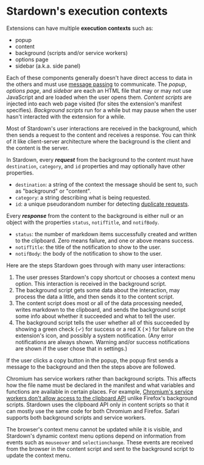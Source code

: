 # Stardown's execution contexts

Extensions can have multiple **execution contexts** such as:

- popup
- content
- background (scripts and/or service workers)
- options page
- sidebar (a.k.a. side panel)

Each of these components generally doesn't have direct access to data in the others and must use [message passing](https://developer.chrome.com/docs/extensions/develop/concepts/messaging) to communicate. The *popup*, *options page*, and *sidebar* are each an HTML file that may or may not use JavaScript and are loaded when the user opens them. *Content scripts* are injected into each web page visited (for sites the extension's manifest specifies). *Background scripts* run for a while but may pause when the user hasn't interacted with the extension for a while.

Most of Stardown's user interactions are received in the background, which then sends a request to the content and receives a response. You can think of it like client-server architecture where the background is the client and the content is the server.

In Stardown, every ***request*** from the background to the content must have `destination`, `category`, and `id` properties and may optionally have other properties.

- `destination`: a string of the context the message should be sent to, such as "background" or "content".
- `category`: a string describing what is being requested.
- `id`: a unique pseudorandom number for detecting [duplicate requests](https://github.com/Stardown-app/Stardown/issues/98).

Every ***response*** from the content to the background is either null or an object with the properties `status`, `notifTitle`, and `notifBody`.

- `status`: the number of markdown items successfully created and written to the clipboard. Zero means failure, and one or above means success.
- `notifTitle`: the title of the notification to show to the user.
- `notifBody`: the body of the notification to show to the user.

Here are the steps Stardown goes through with many user interactions:

1. The user presses Stardown's copy shortcut or chooses a context menu option. This interaction is received in the background script.
2. The background script gets some data about the interaction, may process the data a little, and then sends it to the content script.
3. The content script does most or all of the data processing needed, writes markdown to the clipboard, and sends the background script some info about whether it succeeded and what to tell the user.
4. The background script tells the user whether all of this succeeded by showing a green check (✓) for success or a red X (✗) for failure on the extension's icon, and possibly a system notification. (Any error notifications are always shown. Warning and/or success notifications are shown if the user chose that in settings.)

If the user clicks a copy button in the popup, the popup first sends a message to the background and then the steps above are followed.

Chromium has service workers rather than background scripts. This affects how the file name must be declared in the manifest and what variables and functions are available in certain places. For example, [Chromium's service workers don't allow access to the clipboard API](https://stackoverflow.com/questions/61862872/how-to-copy-web-notification-content-to-clipboard/61977696#61977696) unlike Firefox's background scripts. Stardown uses the clipboard API only in content scripts so that it can mostly use the same code for both Chromium and Firefox. Safari supports both background scripts and service workers.

The browser's context menu cannot be updated while it is visible, and Stardown's dynamic context menu options depend on information from events such as `mouseover` and `selectionchange`. These events are received from the browser in the content script and sent to the background script to update the context menu.
